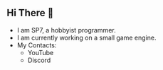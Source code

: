 ## Hi There 👋
- I am SP7, a hobbyist programmer.
- I am currently working on a small game engine.
- My Contacts:
  - YouTube
  - Discord